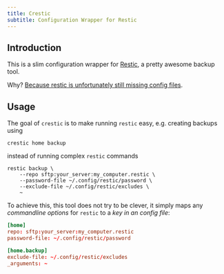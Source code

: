 ```yaml
---
title: Crestic
subtitle: Configuration Wrapper for Restic
---
```


## Introduction

This is a slim configuration wrapper for [Restic](https://restic.readthedocs.io/), a pretty awesome backup tool.

Why? [Because restic is unfortunately still missing config files](https://github.com/restic/restic/issues/16).

## Usage

The goal of `crestic` is to make running `restic` easy, e.g. creating backups using

```Shell
crestic home backup
```

instead of running complex `restic` commands

```Shell
restic backup \
    --repo sftp:your_server:my_computer.restic \
    --password-file ~/.config/restic/password \
    --exclude-file ~/.config/restic/excludes \
    ~
```

To achieve this, this tool does not try to be clever, it simply maps any *commandline options* for `restic` to a *key in an config file*:

```conf
[home]
repo: sftp:your_server:my_computer.restic
password-file: ~/.config/restic/password

[home.backup]
exclude-file: ~/.config/restic/excludes
_arguments: ~
```

